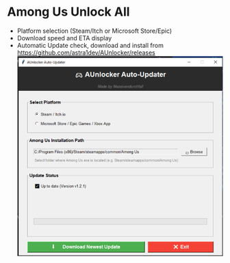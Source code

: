 # Among Us Unlock All

* Platform selection (Steam/Itch or Microsoft Store/Epic)
* Download speed and ETA display
* Automatic Update check, download and install from https://github.com/astra1dev/AUnlocker/releases
![GUI](GUI.png)

